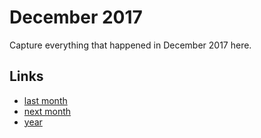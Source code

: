 # December 2017

Capture everything that happened in December 2017 here.

## Links
- [last month](calendar/months/2017-11.md)
- [next month](calendar/months/2018-01.md)
- [year](calendar/years/2017.md)